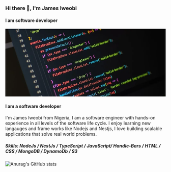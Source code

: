<!-- ### Hi there 👋

I'm James Iweobi from Nigeria, I am a software engineer with hands-on experience in all levels of software life cycle. I enjoy learning langauges and frame works like Nodejs and Nestjs, I enjoy building east to understand code that is scalable. -->

### Hi there 👋, I'm James Iweobi
#### I am software developer
![I am software developer](https://github.com/jamesiweobi/jamesiweobi/blob/main/Customize%20Your%20Code%20Editor%20(VSCode)%20For%20Competitive%20Coding%20%26%20Development.png)

#### I am a software developer
I'm James Iweobi from Nigeria, I am a software engineer with hands-on experience in all levels of the software life cycle. I enjoy learning new langauges and frame works like Nodejs and Nestjs, I love building scalable applications that solve real world problems.

##### Skills: NodeJs / NestJs / TypeScript / JavaScript/ Handle-Bars / HTML / CSS / MongoDB / DynamoDb / S3 







![Anurag's GitHub stats](https://github-readme-stats.vercel.app/api?username=jamesiweobi&show_icons=true&theme=radical)



